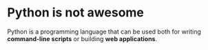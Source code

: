 # Python is not awesome

Python is a programming language that can be used both for writing **command-line scripts** or building **web applications**.
